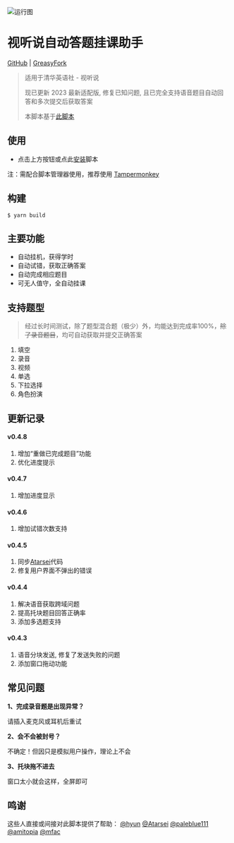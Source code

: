 ![运行图](https://raw.githubusercontent.com/lcandy2/ShiTingShuo/master/docs/pic_v4.png)

# 视听说自动答题挂课助手

[GitHub](https://github.com/lcandy2/ShiTingShuo) | [GreasyFork](https://greasyfork.org/zh-CN/scripts/474368-%E6%B8%85%E5%8D%8E%E7%A4%BE%E8%A7%86%E5%90%AC%E8%AF%B4-%E8%87%AA%E5%8A%A8%E7%AD%94%E9%A2%98-2023)

> 适用于清华英语社 - 视听说
>
> 现已更新 2023 最新适配版, 修复已知问题, 且已完全支持语音题目自动回答和多次提交后获取答案
> 
> 本脚本基于[此脚本](https://greasyfork.org/zh-CN/scripts/418876-%E6%B8%85%E5%8D%8E%E7%A4%BE%E8%A7%86%E5%90%AC%E8%AF%B4-%E8%87%AA%E5%8A%A8%E7%AD%94%E9%A2%98)

## 使用

* 点击上方按钮或点此[安装](https://github.com/lcandy2/ShiTingShuo/raw/master/dist/main.user.js)脚本

注：需配合脚本管理器使用，推荐使用 [Tampermonkey](https://www.tampermonkey.net/)

## 构建
```
$ yarn build
```

## 主要功能
- 自动挂机，获得学时
- 自动试错，获取正确答案
- 自动完成相应题目
- 可无人值守，全自动挂课

## 支持题型
> 经过长时间测试，除了题型混合题（极少）外，均能达到完成率100%，<del>除了录音题目</del>，均可自动获取并提交正确答案
1. 填空
2. 录音
3. 视频
4. 单选
5. 下拉选择
6. 角色扮演

## 更新记录

#### v0.4.8
1. 增加“重做已完成题目”功能
2. 优化进度提示

#### v0.4.7
1. 增加进度显示

#### v0.4.6
1. 增加试错次数支持

#### v0.4.5
1. 同步[Atarsei](https://greasyfork.org/zh-CN/scripts/452423-%E6%B8%85%E5%8D%8E%E7%A4%BE%E8%A7%86%E5%90%AC%E8%AF%B4%E4%BF%AE%E6%94%B9%E7%89%88-%E8%87%AA%E5%8A%A8%E7%AD%94%E9%A2%98)代码
2. 修复用户界面不弹出的错误

#### v0.4.4
1. 解决语音获取跨域问题
2. 提高托块题目回答正确率
3. 添加多选题支持

#### v0.4.3
1. 语音分块发送, 修复了发送失败的问题
2. 添加窗口拖动功能

## 常见问题

**1、完成录音题是出现异常？**

请插入麦克风或耳机后重试

**2、会不会被封号？**

不确定！但因只是模拟用户操作，理论上不会

**3、托块拖不进去**

窗口太小就会这样，全屏即可

## 鸣谢

这些人直接或间接对此脚本提供了帮助：
[@hyun](https://greasyfork.org/zh-CN/users/718868-hyun)
[@Atarsei](https://greasyfork.org/zh-CN/users/885971-atarsei)
[@paleblue111](https://greasyfork.org/zh-CN/users/916139-paleblue111)
[@amitopia](https://greasyfork.org/zh-CN/users/918781-amitopia)
[@mfac](https://greasyfork.org/zh-CN/users/966066-mfac)

